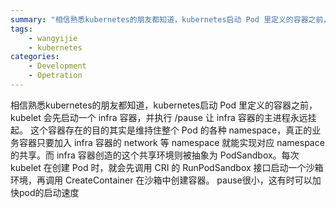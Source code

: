 ```yaml
---
summary: "相信熟悉kubernetes的朋友都知道，kubernetes启动 Pod 里定义的容器之前，kubelet 会先启动一个 infra 容器，并执行 /pause 让 infra 容器的主进程永远挂起。"
tags:
    - wangyijie
    - kubernetes
categories:
    - Development
    - Opetration
---
```

相信熟悉kubernetes的朋友都知道，kubernetes启动 Pod 里定义的容器之前，kubelet 会先启动一个 infra 容器，并执行 /pause 让 infra 容器的主进程永远挂起。
这个容器存在的目的其实是维持住整个 Pod 的各种 namespace，真正的业务容器只要加入 infra 容器的 network 等 namespace 就能实现对应 namespace 的共享。而 infra 容器创造的这个共享环境则被抽象为 PodSandbox。每次 kubelet 在创建 Pod 时，就会先调用 CRI 的 RunPodSandbox 接口启动一个沙箱环境，再调用 CreateContainer 在沙箱中创建容器。
pause很小，这有时可以加快pod的启动速度
